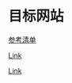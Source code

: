 # 目标网站

[参考清单](https://lumendatabase.org/notices/34873968#)

[Link](https://www.qqxs.in/book_45138/)

[Link](https://m.piaotian.so/chapters_53321/)